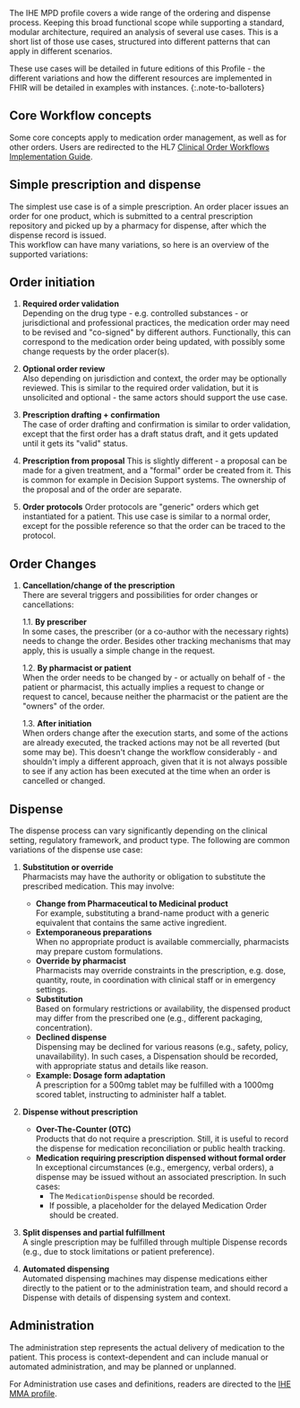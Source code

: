 
The IHE MPD profile covers a wide range of the ordering and dispense process. Keeping this broad functional scope while supporting a standard, modular architecture, required an analysis of several use cases. This is a short list of those use cases, structured into different patterns that can apply in different scenarios.  

These use cases will be detailed in future editions of this Profile - the different variations and how the different resources are implemented in FHIR will be detailed in examples with instances.
{:.note-to-balloters}



## Core Workflow concepts

Some core concepts apply to medication order management, as well as for other orders. Users are redirected to the HL7 [Clinical Order Workflows Implementation Guide](https://hl7.org/fhir/uv/cow/2025May).


## Simple prescription and dispense
The simplest use case is of a simple prescription. An order placer issues an order for one product, which is submitted to a central prescription repository and picked up by a pharmacy for dispense, after which the dispense record is issued.  
This workflow can have many variations, so here is an overview of the supported variations:



## Order initiation

1. **Required order validation**  
  Depending on the drug type - e.g. controlled substances - or jurisdictional and professional practices, the medication order may need to be revised and "co-signed" by different authors. Functionally, this can correspond to the medication order being updated, with possibly some change requests by the order placer(s).  


1. **Optional order review**  
  Also depending on jurisdiction and context, the order may be optionally reviewed. This is similar to the required order validation, but it is unsolicited and optional - the same actors should support the use case.  
    

1. **Prescription drafting + confirmation**  
  The case of order drafting and confirmation is similar to order validation, except that the first order has a draft status draft, and it gets updated until it gets its "valid" status.  


1. **Prescription from proposal**
  This is slightly different - a proposal can be made for a given treatment, and a "formal" order be created from it. This is common for example in Decision Support systems. The ownership of the proposal and of the order are separate.   

1. **Order protocols**
  Order protocols are "generic" orders which get instantiated for a patient. This use case is similar to a normal order, except for the possible reference so that the order can be traced to the protocol.  


## Order Changes

1. **Cancellation/change of the prescription**  
   There are several triggers and possibilities for order changes or cancellations:  

   1.1. **By prescriber**  
   In some cases, the prescriber (or a co-author with the necessary rights) needs to change the order. Besides other tracking mechanisms that may apply, this is usually a simple change in the request.

   1.2. **By pharmacist or patient**  
   When the order needs to be changed by - or actually on behalf of - the patient or pharmacist, this actually implies a request to change or request to cancel, because neither the pharmacist or the patient are the "owners" of the order.  

   1.3. **After initiation**  
   When orders change after the execution starts, and some of the actions are already executed, the tracked actions may not be all reverted (but some may be). This doesn't change the workflow considerably - and shouldn't imply a different approach, given that it is not always possible to see if any action has been executed at the time when an order is cancelled or changed.  



## Dispense

The dispense process can vary significantly depending on the clinical setting, regulatory framework, and product type. The following are common variations of the dispense use case:  

1. **Substitution or override**  
   Pharmacists may have the authority or obligation to substitute the prescribed medication. This may involve:  
   - **Change from Pharmaceutical to Medicinal product**  
     For example, substituting a brand-name product with a generic equivalent that contains the same active ingredient.  
   - **Extemporaneous preparations**  
     When no appropriate product is available commercially, pharmacists may prepare custom formulations.  
   - **Override by pharmacist**  
     Pharmacists may override constraints in the prescription, e.g. dose, quantity, route, in coordination with clinical staff or in emergency settings.  
   - **Substitution**  
     Based on formulary restrictions or availability, the dispensed product may differ from the prescribed one (e.g., different packaging, concentration).  
   - **Declined dispense**  
     Dispensing may be declined for various reasons (e.g., safety, policy, unavailability). In such cases, a Dispensation should be recorded, with appropriate status and details like reason.  
   - **Example: Dosage form adaptation**  
     A prescription for a 500mg tablet may be fulfilled with a 1000mg scored tablet, instructing to administer half a tablet.  

2. **Dispense without prescription**  

   - **Over-The-Counter (OTC)**  
     Products that do not require a prescription. Still, it is useful to record the dispense for medication reconciliation or public health tracking.  
   - **Medication requiring prescription dispensed without formal order**  
     In exceptional circumstances (e.g., emergency, verbal orders), a dispense may be issued without an associated prescription. In such cases:  
     - The `MedicationDispense` should be recorded.  
     - If possible, a placeholder for the delayed Medication Order should be created.  

3. **Split dispenses and partial fulfillment**  
   A single prescription may be fulfilled through multiple Dispense records (e.g., due to stock limitations or patient preference).  

4. **Automated dispensing**  
   Automated dispensing machines may dispense medications either directly to the patient or to the administration team, and should record a Dispense with details of dispensing system and context.  

## Administration

The administration step represents the actual delivery of medication to the patient. This process is context-dependent and can include manual or automated administration, and may be planned or unplanned.

For Administration use cases and definitions, readers are directed to the [IHE MMA profile](https://www.ihe.net/uploadedFiles/Documents/Pharmacy/IHE_Pharm_Suppl_MMA.pdf).




